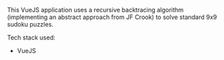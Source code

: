 This VueJS application uses a recursive backtracing algorithm (implementing an abstract approach from JF Crook) to solve standard 9x9 sudoku puzzles. 

Tech stack used: 
- VueJS

